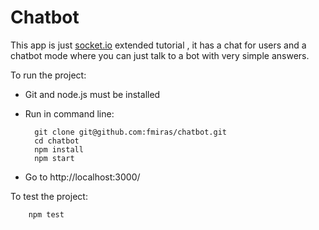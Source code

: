# Chatbot 

This app is just [socket.io](https://socket.io) extended tutorial , it has a chat for users and a chatbot mode where you can just talk to a bot with very simple answers.

To run the project:

- Git and node.js must be installed  
- Run in command line:
    
        git clone git@github.com:fmiras/chatbot.git
        cd chatbot
        npm install
        npm start
        
- Go to http://localhost:3000/

To test the project:

        npm test
